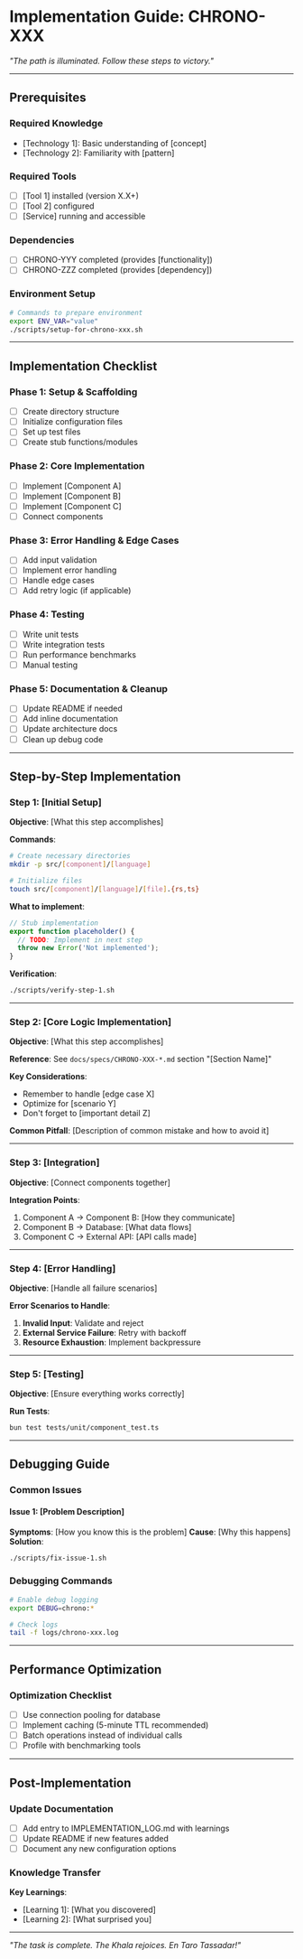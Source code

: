 # Implementation Guide: CHRONO-XXX

*"The path is illuminated. Follow these steps to victory."*

---

## Prerequisites

### Required Knowledge
- [Technology 1]: Basic understanding of [concept]
- [Technology 2]: Familiarity with [pattern]

### Required Tools
- [ ] [Tool 1] installed (version X.X+)
- [ ] [Tool 2] configured
- [ ] [Service] running and accessible

### Dependencies
- [ ] CHRONO-YYY completed (provides [functionality])
- [ ] CHRONO-ZZZ completed (provides [dependency])

### Environment Setup
```bash
# Commands to prepare environment
export ENV_VAR="value"
./scripts/setup-for-chrono-xxx.sh
```

---

## Implementation Checklist

### Phase 1: Setup & Scaffolding
- [ ] Create directory structure
- [ ] Initialize configuration files
- [ ] Set up test files
- [ ] Create stub functions/modules

### Phase 2: Core Implementation
- [ ] Implement [Component A]
- [ ] Implement [Component B]
- [ ] Implement [Component C]
- [ ] Connect components

### Phase 3: Error Handling & Edge Cases
- [ ] Add input validation
- [ ] Implement error handling
- [ ] Handle edge cases
- [ ] Add retry logic (if applicable)

### Phase 4: Testing
- [ ] Write unit tests
- [ ] Write integration tests
- [ ] Run performance benchmarks
- [ ] Manual testing

### Phase 5: Documentation & Cleanup
- [ ] Update README if needed
- [ ] Add inline documentation
- [ ] Update architecture docs
- [ ] Clean up debug code

---

## Step-by-Step Implementation

### Step 1: [Initial Setup]

**Objective**: [What this step accomplishes]

**Commands**:
```bash
# Create necessary directories
mkdir -p src/[component]/[language]

# Initialize files
touch src/[component]/[language]/[file].{rs,ts}
```

**What to implement**:
```typescript
// Stub implementation
export function placeholder() {
  // TODO: Implement in next step
  throw new Error('Not implemented');
}
```

**Verification**:
```bash
./scripts/verify-step-1.sh
```

---

### Step 2: [Core Logic Implementation]

**Objective**: [What this step accomplishes]

**Reference**: See `docs/specs/CHRONO-XXX-*.md` section "[Section Name]"

**Key Considerations**:
- Remember to handle [edge case X]
- Optimize for [scenario Y]
- Don't forget to [important detail Z]

**Common Pitfall**: [Description of common mistake and how to avoid it]

---

### Step 3: [Integration]

**Objective**: [Connect components together]

**Integration Points**:
1. Component A → Component B: [How they communicate]
2. Component B → Database: [What data flows]
3. Component C → External API: [API calls made]

---

### Step 4: [Error Handling]

**Objective**: [Handle all failure scenarios]

**Error Scenarios to Handle**:
1. **Invalid Input**: Validate and reject
2. **External Service Failure**: Retry with backoff
3. **Resource Exhaustion**: Implement backpressure

---

### Step 5: [Testing]

**Objective**: [Ensure everything works correctly]

**Run Tests**:
```bash
bun test tests/unit/component_test.ts
```

---

## Debugging Guide

### Common Issues

#### Issue 1: [Problem Description]
**Symptoms**: [How you know this is the problem]
**Cause**: [Why this happens]
**Solution**: 
```bash
./scripts/fix-issue-1.sh
```

### Debugging Commands
```bash
# Enable debug logging
export DEBUG=chrono:*

# Check logs
tail -f logs/chrono-xxx.log
```

---

## Performance Optimization

### Optimization Checklist
- [ ] Use connection pooling for database
- [ ] Implement caching (5-minute TTL recommended)
- [ ] Batch operations instead of individual calls
- [ ] Profile with benchmarking tools

---

## Post-Implementation

### Update Documentation
- [ ] Add entry to IMPLEMENTATION_LOG.md with learnings
- [ ] Update README if new features added
- [ ] Document any new configuration options

### Knowledge Transfer
**Key Learnings**:
- [Learning 1]: [What you discovered]
- [Learning 2]: [What surprised you]

---

*"The task is complete. The Khala rejoices. En Taro Tassadar!"*
